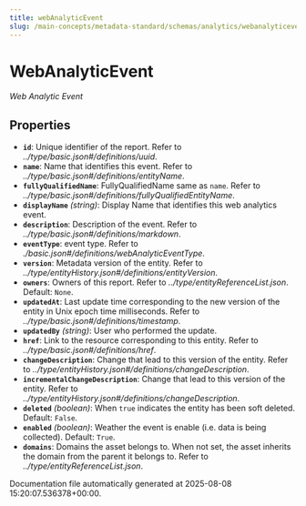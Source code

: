 ```yaml
---
title: webAnalyticEvent
slug: /main-concepts/metadata-standard/schemas/analytics/webanalyticevent
---
```


# WebAnalyticEvent

*Web Analytic Event*

## Properties

- **`id`**: Unique identifier of the report. Refer to *../type/basic.json#/definitions/uuid*.
- **`name`**: Name that identifies this event. Refer to *../type/basic.json#/definitions/entityName*.
- **`fullyQualifiedName`**: FullyQualifiedName same as `name`. Refer to *../type/basic.json#/definitions/fullyQualifiedEntityName*.
- **`displayName`** *(string)*: Display Name that identifies this web analytics event.
- **`description`**: Description of the event. Refer to *../type/basic.json#/definitions/markdown*.
- **`eventType`**: event type. Refer to *./basic.json#/definitions/webAnalyticEventType*.
- **`version`**: Metadata version of the entity. Refer to *../type/entityHistory.json#/definitions/entityVersion*.
- **`owners`**: Owners of this report. Refer to *../type/entityReferenceList.json*. Default: `None`.
- **`updatedAt`**: Last update time corresponding to the new version of the entity in Unix epoch time milliseconds. Refer to *../type/basic.json#/definitions/timestamp*.
- **`updatedBy`** *(string)*: User who performed the update.
- **`href`**: Link to the resource corresponding to this entity. Refer to *../type/basic.json#/definitions/href*.
- **`changeDescription`**: Change that lead to this version of the entity. Refer to *../type/entityHistory.json#/definitions/changeDescription*.
- **`incrementalChangeDescription`**: Change that lead to this version of the entity. Refer to *../type/entityHistory.json#/definitions/changeDescription*.
- **`deleted`** *(boolean)*: When `true` indicates the entity has been soft deleted. Default: `False`.
- **`enabled`** *(boolean)*: Weather the event is enable (i.e. data is being collected). Default: `True`.
- **`domains`**: Domains the asset belongs to. When not set, the asset inherits the domain from the parent it belongs to. Refer to *../type/entityReferenceList.json*.


Documentation file automatically generated at 2025-08-08 15:20:07.536378+00:00.
